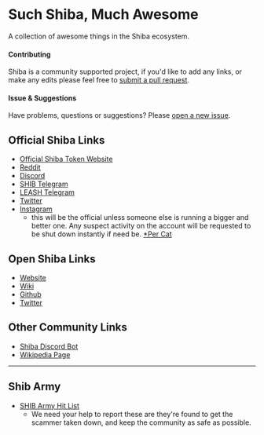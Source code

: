 # Such Shiba, Much Awesome
A collection of awesome things in the Shiba ecosystem.

#### Contributing
Shiba is a community supported project, if you'd like to add any links, or make any edits please feel free to [submit a pull request](https://github.com/openshiba/awesome/pulls).

#### Issue & Suggestions
Have problems, questions or suggestions? Please [open a new issue](https://github.com/openshiba/awesome/issues).

## Official Shiba Links
- [Official Shiba Token Website](https://www.shibatoken.com)
- [Reddit](https://www.reddit.com/r/SHIBArmy/)
- [Discord](https://discord.gg/shibatoken)
- [SHIB Telegram](https://t.me/shibainuthedogecoinkiller)
- [LEASH Telegram](https://t.me/officialleashtoken)
- [Twitter](https://twitter.com/shibtoken)
- [Instagram](https://instagram.com/shibainutokenofficiall?utm_medium=copy_link)
  - this will be the official unless someone else is running a bigger and better one. Any suspect activity on the account will be requested to be shut down instantly if need be. [*Per Cat](https://discord.com/channels/740287152843128944/836197779733741609/844358076387688508)

## Open Shiba Links
- [Website](https://openshiba.org)
- [Wiki](https://github.com/openshiba/community)
- [Github](https://github.com/openshiba)
- [Twitter](https://twitter.com/OpenShiba)

## Other Community Links
- [Shiba Discord Bot](https://github.com/coleman2246/Shiba-Bot)
- [Wikipedia Page](https://en.wikipedia.org/wiki/Shiba_Inu_coin)

---

## Shib Army
- [SHIB Army Hit List](https://docs.google.com/spreadsheets/d/109rtn6uE1LAbgPwZc1NX1Gjc0EfGhq_BAf7aX7ztOIw/edit#gid=0)
  - We need your help to report these are they're found to get the scammer taken down, and keep the community as safe as possible.
